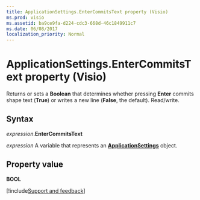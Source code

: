 ```yaml
---
title: ApplicationSettings.EnterCommitsText property (Visio)
ms.prod: visio
ms.assetid: ba9ce9fa-d224-cdc3-668d-46c1849911c7
ms.date: 06/08/2017
localization_priority: Normal
---
```



# ApplicationSettings.EnterCommitsText property (Visio)

Returns or sets a  **Boolean** that determines whether pressing **Enter** commits shape text (**True**) or writes a new line (**False**, the default). Read/write.


## Syntax

_expression_.**EnterCommitsText**

_expression_ A variable that represents an **[ApplicationSettings](Visio.ApplicationSettings.md)** object.


## Property value

 **BOOL**


[!include[Support and feedback](~/includes/feedback-boilerplate.md)]